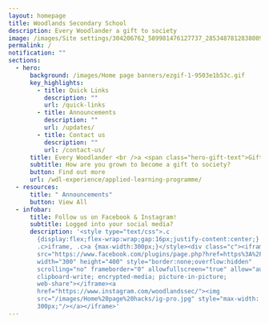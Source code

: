 ```yaml
---
layout: homepage
title: Woodlands Secondary School
description: Every Woodlander a gift to society
image: /images/Site settings/304206762_589981476127737_2853487812838009623_n.jpg
permalink: /
notification: ""
sections:
  - hero:
      background: /images/Home page banners/ezgif-1-9503e1b53c.gif
      key_highlights:
        - title: Quick Links
          description: ""
          url: /quick-links
        - title: Announcements
          description: ""
          url: /updates/
        - title: Contact us
          description: ""
          url: /contact-us/
      title: Every Woodlander <br />a <span class="hero-gift-text">Gift</span> to society
      subtitle: How are you grown to become a gift to society?
      button: Find out more
      url: /wdl-experience/applied-learning-programme/
  - resources:
      title: " Announcements"
      button: View All
  - infobar:
      title: Follow us on Facebook & Instagram!
      subtitle: Logged into your social media?
      description: '<style type="text/css">.c
        {display:flex;flex-wrap:wrap;gap:16px;justify-content:center;}
        .c>iframe, .c>a {max-width:300px;}</style><div class="c"><iframe
        src="https://www.facebook.com/plugins/page.php?href=https%3A%2F%2Fwww.facebook.com%2Fwoodlandssecsch&tabs=timeline&width=300&height=400&small_header=false&adapt_container_width=true&hide_cover=false&show_facepile=true"
        width="300" height="400" style="border:none;overflow:hidden"
        scrolling="no" frameborder="0" allowfullscreen="true" allow="autoplay;
        clipboard-write; encrypted-media; picture-in-picture;
        web-share"></iframe><a
        href="https://www.instagram.com/woodlandssec/"><img
        src="/images/Home%20page%20hacks/ig-pro.jpg" style="max-width:
        300px;"/></a></iframe>'
---
```


